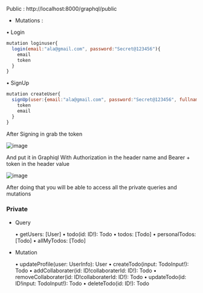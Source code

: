 Public : 
http://localhost:8000/graphql/public

- Mutations :

• Login

```js
mutation loginuser{
  login(email:"ala@gmail.com", password:"Secret@123456"){
    email
    token
  }
}
```

• SignUp

```js
mutation createUser{
  signUp(user:{email:"ala@gmail.com", password:"Secret@123456", fullname:"Ala Ben Abdallah"}){
    token
    email
  }
}
```

After Signing in grab the token 

![image](https://user-images.githubusercontent.com/59669851/118736137-b7216d80-b839-11eb-8638-2ec69d855d3b.png)

And put it in Graphiql With Authorization in the header name and Bearer + token in the header value

![image](https://user-images.githubusercontent.com/59669851/118735882-3b272580-b839-11eb-99b6-f7c5a8a32631.png)

After doing that you will be able to access all the private queries and mutations

### Private

- Query

  • getUsers: [User]
  • todo(id: ID!): Todo
  • todos: [Todo]
  • personalTodos: [Todo]
  • allMyTodos: [Todo]

- Mutation

  • updateProfile(user: UserInfo): User
  • createTodo(input: TodoInput!): Todo
  • addCollaborater(id: ID!collaboraterId: ID!): Todo
  • removeCollaborater(id: ID!collaboraterId: ID!): Todo
  • updateTodo(id: ID!input: TodoInput!): Todo
  • deleteTodo(id: ID!): Todo

